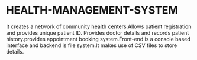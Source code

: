 # HEALTH-MANAGEMENT-SYSTEM
It creates a network of community health centers.Allows patient registration and provides unique patient ID. Provides doctor details and records patient history.provides appointment booking system.Front-end is a console based interface and backend is file system.It makes use of CSV files to store details.

